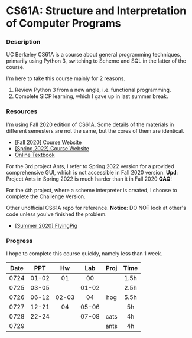 # CS61A: Structure and Interpretation of Computer Programs

### Description

UC Berkeley CS61A is a course about general programming techniques, primarily using Python 3, switching to Scheme and SQL in the latter of the course.

I'm here to take this course mainly for 2 reasons.

1. Review Python 3 from a new angle, i.e. functional programming.
2. Complete SICP learning, which I gave up in last summer break.

### Resources

I'm using Fall 2020 edition of CS61A. Some details of the materials in different semesters are not the same, but the cores of them are identical.

- [[Fall 2020] Course Website](https://inst.eecs.berkeley.edu/~cs61a/fa20/)
- [[Spring 2022] Course Website](https://inst.eecs.berkeley.edu/~cs61a/sp22/)
- [Online Textbook](http://composingprograms.com/)

For the 3rd project Ants, I refer to Spring 2022 version for a provided comprehensive GUI, which is not accessible in Fall 2020 version. **Upd**: Project Ants in Spring 2022 is much harder than it in Fall 2020 **QAQ**!

For the 4th project, where a scheme interpreter is created, I choose to complete the Challenge Version.

Other unofficial CS61A repo for reference. **Notice**: DO NOT look at other's code unless you've finished the problem.

- [[Summer 2020] FlyingPig](https://github.com/PKUFlyingPig/CS61A)

### Progress

I hope to complete this course quickly, namely less than 1 week.

|Date   |PPT    |Hw     |Lab    |Proj   |Time   |
|:-:    |:-:    |:-:    |:-:    |:-:    |:-:    |
|0724   |01-02  |01     |00     |       |1.5h   |
|0725   |03-05  |       |01-02  |       |2.5h   |
|0726   |06-12  |02-03  |04     |hog    |5.5h   |
|0727   |12-21  |04     |05-06  |       |5h     |
|0728   |22-24  |       |07-08  |cats   |4h     |
|0729   |       |       |       |ants   |4h     |